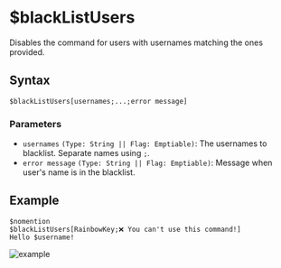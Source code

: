 # $blackListUsers
Disables the command for users with usernames matching the ones provided.

## Syntax
```
$blackListUsers[usernames;...;error message]
```

### Parameters
- `usernames` `(Type: String || Flag: Emptiable)`: The usernames to blacklist. Separate names using `;`.
- `error message` `(Type: String || Flag: Emptiable)`: Message when user's name is in the blacklist.

## Example
```
$nomention
$blackListUsers[RainbowKey;❌ You can't use this command!]
Hello $username!
```

![example](https://user-images.githubusercontent.com/113303649/211997181-4ad65536-9b54-4f15-bd1f-07eb0df92686.png)
